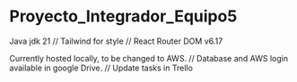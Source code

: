 # Proyecto_Integrador_Equipo5


Java jdk 21
//
Tailwind for style
//
React Router DOM v6.17

Currently hosted locally, to be changed to AWS.
//
Database and AWS login available in google Drive.
//
Update tasks in Trello
